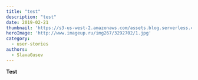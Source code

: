 ```yaml
---
title: "test"
description: "test"
date: 2019-02-21
thumbnail: 'https://s3-us-west-2.amazonaws.com/assets.blog.serverless.com/top-3/top-3-thumbnail.png'
heroImage: 'http://www.imageup.ru/img267/3292702/1.jpg'
category:
  - user-stories
authors: 
  - SlavaGusev
---
```


**Test**
